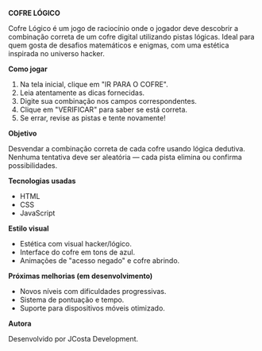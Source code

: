 **COFRE LÓGICO**

Cofre Lógico é um jogo de raciocínio onde o jogador deve descobrir a combinação correta de um cofre digital utilizando pistas lógicas. Ideal para quem gosta de desafios matemáticos e enigmas, com uma estética inspirada no universo hacker.

**Como jogar**

1. Na tela inicial, clique em "IR PARA O COFRE".
2. Leia atentamente as dicas fornecidas.
3. Digite sua combinação nos campos correspondentes.
4. Clique em "VERIFICAR" para saber se está correta.
5. Se errar, revise as pistas e tente novamente!

**Objetivo**

Desvendar a combinação correta de cada cofre usando lógica dedutiva. Nenhuma tentativa deve ser aleatória — cada pista elimina ou confirma possibilidades.

**Tecnologias usadas**

- HTML
- CSS
- JavaScript

**Estilo visual**

- Estética com visual hacker/lógico.
- Interface do cofre em tons de azul.
- Animações de "acesso negado" e cofre abrindo.

**Próximas melhorias (em desenvolvimento)**

- Novos níveis com dificuldades progressivas.
- Sistema de pontuação e tempo.
- Suporte para dispositivos móveis otimizado.

**Autora**

Desenvolvido por JCosta Development.
